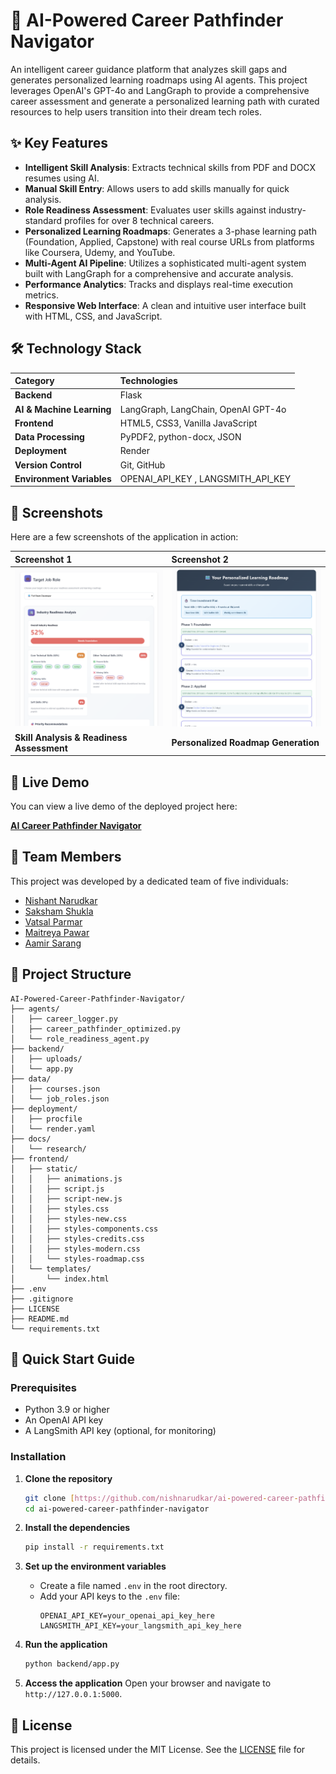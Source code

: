 # 🚀 AI-Powered Career Pathfinder Navigator

An intelligent career guidance platform that analyzes skill gaps and generates personalized learning roadmaps using AI agents. This project leverages OpenAI's GPT-4o and LangGraph to provide a comprehensive career assessment and generate a personalized learning path with curated resources to help users transition into their dream tech roles.

## ✨ Key Features

-   **Intelligent Skill Analysis**: Extracts technical skills from PDF and DOCX resumes using AI.
-   **Manual Skill Entry**: Allows users to add skills manually for quick analysis.
-   **Role Readiness Assessment**: Evaluates user skills against industry-standard profiles for over 8 technical careers.
-   **Personalized Learning Roadmaps**: Generates a 3-phase learning path (Foundation, Applied, Capstone) with real course URLs from platforms like Coursera, Udemy, and YouTube.
-   **Multi-Agent AI Pipeline**: Utilizes a sophisticated multi-agent system built with LangGraph for a comprehensive and accurate analysis.
-   **Performance Analytics**: Tracks and displays real-time execution metrics.
-   **Responsive Web Interface**: A clean and intuitive user interface built with HTML, CSS, and JavaScript.

## 🛠️ Technology Stack

| Category                  | Technologies                                |
| :------------------------ | :------------------------------------------ |
| **Backend** |  Flask             |
| **AI & Machine Learning** | LangGraph, LangChain, OpenAI GPT-4o         |
| **Frontend** | HTML5, CSS3, Vanilla JavaScript             |
| **Data Processing** | PyPDF2, python-docx, JSON                   |
| **Deployment** | Render                      |
| **Version Control** | Git, GitHub                                 |
| **Environment Variables** | OPENAI_API_KEY , LANGSMITH_API_KEY          |

## 📸 Screenshots

Here are a few screenshots of the application in action:

| Screenshot 1                                     | Screenshot 2                                       |
| :----------------------------------------------- | :------------------------------------------------- |
| ![Screenshot 1](screenshots/Jobreadiness.png)    | ![Screenshot 2](screenshots/roadmap.png)      |
| **Skill Analysis & Readiness Assessment** | **Personalized Roadmap Generation** |

## 🚀 Live Demo

You can view a live demo of the deployed project here:

[**AI Career Pathfinder Navigator**](https://ai-powered-career-pathfinder-navigator.onrender.com)

## 👥 Team Members

This project was developed by a dedicated team of five individuals:

-   [Nishant Narudkar](https://github.com/nishnarudkar)
-   [Saksham Shukla](https://github.com/Saksham-3175)
-   [Vatsal Parmar](https://github.com/Vatsal211005)
-   [Maitreya Pawar](https://github.com/Metzo64)
-   [Aamir Sarang](https://github.com/Aamir-Sarang31)


## 📁 Project Structure
```
AI-Powered-Career-Pathfinder-Navigator/
├── agents/
│   ├── career_logger.py
│   ├── career_pathfinder_optimized.py
│   └── role_readiness_agent.py
├── backend/
│   ├── uploads/
│   └── app.py
├── data/
│   ├── courses.json
│   └── job_roles.json
├── deployment/
│   ├── procfile
│   └── render.yaml
├── docs/
│   └── research/
├── frontend/
│   ├── static/
│   │   ├── animations.js
│   │   ├── script.js
│   │   ├── script-new.js
│   │   ├── styles.css
│   │   ├── styles-new.css
│   │   ├── styles-components.css
│   │   ├── styles-credits.css
│   │   ├── styles-modern.css
│   │   └── styles-roadmap.css
│   └── templates/
│       └── index.html
├── .env
├── .gitignore
├── LICENSE
├── README.md
└── requirements.txt
```
## 🚀 Quick Start Guide

### Prerequisites
-   Python 3.9 or higher
-   An OpenAI API key
-   A LangSmith API key (optional, for monitoring)

### Installation

1.  **Clone the repository**
    ```bash
    git clone [https://github.com/nishnarudkar/ai-powered-career-pathfinder-navigator.git](https://github.com/nishnarudkar/ai-powered-career-pathfinder-navigator.git)
    cd ai-powered-career-pathfinder-navigator
    ```

2.  **Install the dependencies**
    ```bash
    pip install -r requirements.txt
    ```

3.  **Set up the environment variables**
    - Create a file named `.env` in the root directory.
    - Add your API keys to the `.env` file:
        ```
        OPENAI_API_KEY=your_openai_api_key_here
        LANGSMITH_API_KEY=your_langsmith_api_key_here
        ```

4.  **Run the application**
    ```bash
    python backend/app.py
    ```

5.  **Access the application**
    Open your browser and navigate to `http://127.0.0.1:5000`.

## 📄 License

This project is licensed under the MIT License. See the [LICENSE](LICENSE) file for details.
